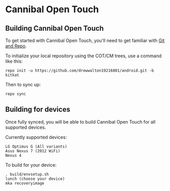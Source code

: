 Cannibal Open Touch
===========

Building Cannibal Open Touch
---------------

To get started with Cannibal Open Touch, you'll need to get
familiar with [Git and Repo](http://source.android.com/download/using-repo).

To initialize your local repository using the COT/CM trees, use a command like this:

    repo init -u https://github.com/drewwalton19216801/android.git -b kitkat

Then to sync up:

    repo sync


Building for devices
--------

Once fully synced, you will be able to build Cannibal Open Touch for all supported devices.

Currently supported devices:

	LG Optimus G (All variants)
	Asus Nexus 7 (2012 WiFi)
	Nexus 4

To build for your device:

	. build/envsetup.sh
	lunch (choose your device)
	mka recoveryimage
